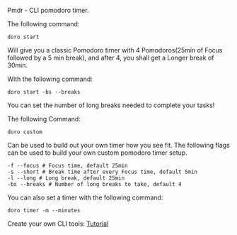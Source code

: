 Pmdr - CLI pomodoro timer.

The following command:

```
doro start
```

Will give you a classic Pomodoro timer with 4 Pomodoros(25min of Focus followed by a 5 min break), and after 4, you shall get a Longer break of 30min.

With the following command:

```
doro start -bs --breaks
```

You can set the number of long breaks needed to complete your tasks!

The following Command:

```
doro custom
```

Can be used to build out your own timer how you see fit.
The following flags can be used to build your own custom pomodoro timer setup.

```
-f --focus # Focus time, default 25min
-s --short # Break time after every Focus time, default 5min
-l --long # Long break, default 25min
-bs --breaks # Number of long breaks to take, default 4
```

You can also set a timer with the following command:

```
doro timer -m --minutes
```

Create your own CLI tools: [Tutorial](https://medium.com/nerd-for-tech/how-to-build-and-distribute-a-cli-tool-with-python-537ae41d9d78)
